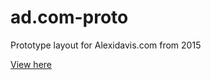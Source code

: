 ad.com-proto
===========

Prototype layout for Alexidavis.com from 2015

[View here](http://alexidavis.github.io/ad.com-proto/)
